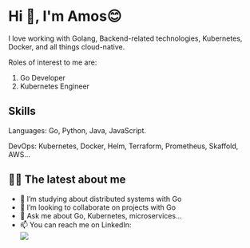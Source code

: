 # Hi 👋, I'm Amos😊    
  
I love working with Golang, Backend-related technologies, Kubernetes, Docker, and all things cloud-native.   

Roles of interest to me are:  
1) Go Developer
2) Kubernetes Engineer

## Skills 

Languages: Go, Python, Java, JavaScript.

DevOps: Kubernetes, Docker, Helm, Terraform, Prometheus, Skaffold, AWS...

## 👨‍💻 The latest about me 

- 🔭 I’m studying about distributed systems with Go
- 👯 I’m looking to collaborate on projects with Go
- 💬 Ask me about Go, Kubernetes, microservices...  
- 📫 You can reach me on LinkedIn:\
<a href="https://www.linkedin.com/in/amos-ehiguese-201b33100/"><img src="https://img.shields.io/badge/LinkedIn-0077B5?style=for-the-badge&logo=linkedin&logoColor=white"/></a>


 

